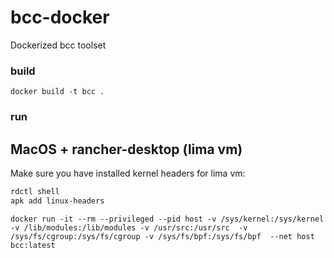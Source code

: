 # bcc-docker
Dockerized bcc toolset

### build

`docker build -t bcc .`

### run

## MacOS + rancher-desktop (lima vm)

Make sure you have installed kernel headers for lima vm:
```bash
rdctl shell
apk add linux-headers 
```

`docker run -it --rm --privileged --pid host -v /sys/kernel:/sys/kernel -v /lib/modules:/lib/modules -v /usr/src:/usr/src  -v /sys/fs/cgroup:/sys/fs/cgroup -v /sys/fs/bpf:/sys/fs/bpf  --net host bcc:latest`
